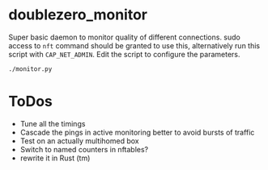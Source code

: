 # doublezero_monitor

Super basic daemon to monitor quality of different connections.
sudo access to `nft` command should be granted to use this, alternatively run 
this script with `CAP_NET_ADMIN`.
Edit the script to configure the parameters.

```bash
./monitor.py
```
# ToDos

* Tune all the timings
* Cascade the pings in active monitoring better to avoid bursts of traffic
* Test on an actually multihomed box
* Switch to named counters in nftables?
* rewrite it in Rust (tm)
